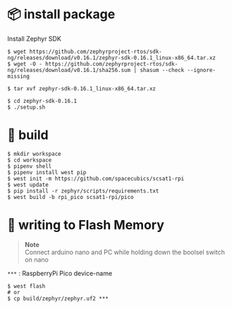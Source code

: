 # :package: install package

Install Zephyr SDK

```shell
$ wget https://github.com/zephyrproject-rtos/sdk-ng/releases/download/v0.16.1/zephyr-sdk-0.16.1_linux-x86_64.tar.xz
$ wget -O - https://github.com/zephyrproject-rtos/sdk-ng/releases/download/v0.16.1/sha256.sum | shasum --check --ignore-missing

$ tar xvf zephyr-sdk-0.16.1_linux-x86_64.tar.xz

$ cd zephyr-sdk-0.16.1
$ ./setup.sh
```

# :hammer: build

```shell
$ mkdir workspace
$ cd workspace
$ pipenv shell
$ pipenv install west pip
$ west init -m https://github.com/spacecubics/scsat1-rpi
$ west update
$ pip install -r zephyr/scripts/requirements.txt
$ west build -b rpi_pico scsat1-rpi/pico
```

# :rocket: writing to Flash Memory

> **Note**  
> Connect arduino nano and PC while holding down the boolsel switch on nano

`***` : RaspberryPi Pico device-name

```shell
$ west flash
# or
$ cp build/zephyr/zephyr.uf2 ***
```
